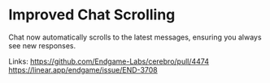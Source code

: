 # Improved Chat Scrolling

Chat now automatically scrolls to the latest messages, ensuring you always see new responses.

Links:
https://github.com/Endgame-Labs/cerebro/pull/4474
https://linear.app/endgame/issue/END-3708
